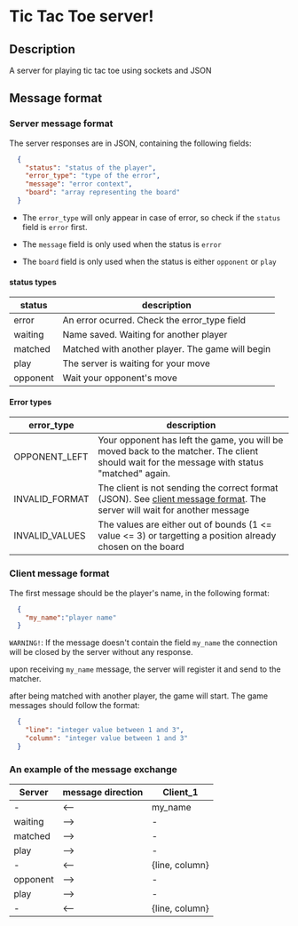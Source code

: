 # Tic Tac Toe server!

## Description

A server for playing tic tac toe using sockets and JSON

## Message format

### Server message format

The server responses are in JSON, containing the following fields:

```json
  {
    "status": "status of the player",
    "error_type": "type of the error",
    "message": "error context",
    "board": "array representing the board"
  }
```

* The `error_type` will only appear in case of error, so check if the `status` field is `error` first.

* The `message` field is only used when the status is `error`

* The `board` field is only used when the status is either `opponent` or `play`

#### status types

| status   |  description                                     |
|----------|--------------------------------------------------|
| error    | An error ocurred. Check the error_type field     |
| waiting  | Name saved. Waiting for another player           |
| matched  | Matched with another player. The game will begin |
| play     | The server is waiting for your move              |
| opponent | Wait your opponent's move                        |


#### Error types

| error_type     |  description                                                                                                                                       |
|----------------|----------------------------------------------------------------------------------------------------------------------------------------------------|
| OPPONENT_LEFT  | Your opponent has left the game, you will be moved back to the matcher. The client should wait for the message with status "matched" again.        |
| INVALID_FORMAT | The client is not sending the correct format (JSON). See [client message format](#client-message-format). The server will wait for another message |
| INVALID_VALUES | The values are either out of bounds (1 <= value <= 3) or targetting a position already chosen on the board |

### Client message format

The first message should be the player's name, in the following format:

```json
  {
    "my_name":"player name"
  }
```

`WARNING!`: If the message doesn't contain the field `my_name` the connection will be closed by the server without any response.

upon receiving `my_name` message, the server will register it and send to the matcher.

after being matched with another player, the game will start. The game messages should follow the format:

```json
  {
    "line": "integer value between 1 and 3",
    "column": "integer value between 1 and 3"
  }
```

### An example of the message exchange

| Server   | message direction | Client_1      |
|----------|-------------------|---------------|
| -        | <--               | my_name       |
| waiting  | -->               | -             |
| matched  | -->               | -             |
| play     | -->               | -             |
| -        | <--               | {line, column} |
| opponent | -->               | -             |
| play     | -->               | -             |
| -        | <--               | {line, column} |